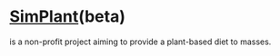 # [SimPlant](https://jedzoka.github.io/simplant/)(beta)
is a non-profit project aiming to provide a plant-based diet to masses.
